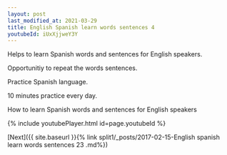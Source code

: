 ```yaml
---
layout: post
last_modified_at: 2021-03-29
title: English Spanish learn words sentences 4 
youtubeId: iUxXjjweY3Y
---
```

 
 
Helps to learn Spanish words and sentences for English speakers.

Opportunitiy to repeat the words sentences. 

Practice Spanish language. 
 
10 minutes practice every day. 
 
How to learn Spanish words and sentences for English speakers 
 
{% include youtubePlayer.html id=page.youtubeId %}
 
 
[Next]({{ site.baseurl }}{% link  split1/_posts/2017-02-15-English spanish learn words sentences 23 .md%})
 
